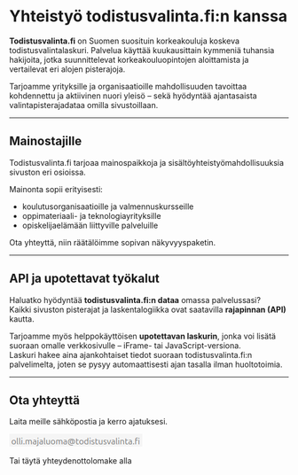 # Yhteistyö todistusvalinta.fi:n kanssa

**Todistusvalinta.fi** on Suomen suosituin korkeakouluja koskeva todistusvalintalaskuri. Palvelua käyttää kuukausittain kymmeniä tuhansia hakijoita, jotka suunnittelevat korkeakouluopintojen aloittamista ja vertailevat eri alojen pisterajoja.  

Tarjoamme yrityksille ja organisaatioille mahdollisuuden tavoittaa kohdennettu ja aktiivinen nuori yleisö – sekä hyödyntää ajantasaista valintapisterajadataa omilla sivustoillaan.

---

## Mainostajille

Todistusvalinta.fi tarjoaa mainospaikkoja ja sisältöyhteistyömahdollisuuksia sivuston eri osioissa.  

Mainonta sopii erityisesti:
- koulutusorganisaatioille ja valmennuskursseille  
- oppimateriaali- ja teknologiayrityksille  
- opiskelijaelämään liittyville palveluille  

Ota yhteyttä, niin räätälöimme sopivan näkyvyyspaketin.

---

## API ja upotettavat työkalut

Haluatko hyödyntää **todistusvalinta.fi:n dataa** omassa palvelussasi?  
Kaikki sivuston pisterajat ja laskentalogiikka ovat saatavilla **rajapinnan (API)** kautta.  

Tarjoamme myös helppokäyttöisen **upotettavan laskurin**, jonka voi lisätä suoraan omalle verkkosivulle – iFrame- tai JavaScript-versiona.  
Laskuri hakee aina ajankohtaiset tiedot suoraan todistusvalinta.fi:n palvelimelta, joten se pysyy automaattisesti ajan tasalla ilman huoltotoimia.

---

## Ota yhteyttä

Laita meille sähköpostia ja kerro ajatuksesi.

![personalEmailImage](../assets/personalEmailImage.png)

Tai täytä yhteydenottolomake alla
